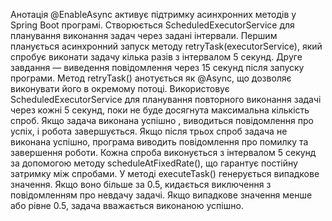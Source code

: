 Анотація @EnableAsync активує підтримку асинхронних методів у Spring Boot програмі.
Створюється ScheduledExecutorService для планування виконання задач через задані інтервали.
Першим планується асинхронний запуск методу retryTask(executorService), який спробує виконати задачу кілька разів з інтервалом 5 секунд.
Друге завдання — виведення повідомлення через 15 секунд після запуску програми.
Метод retryTask() анотується як @Async, що дозволяє виконувати його в окремому потоці.
Використовує ScheduledExecutorService для планування повторного виконання задачі через кожні 5 секунд, поки не буде досягнута максимальна кількість спроб.
Якщо задача виконана успішно , виводиться повідомлення про успіх, і робота завершується.
Якщо після трьох спроб задача не виконана успішно, програма виводить повідомлення про помилку та завершення роботи.
Кожна спроба виконується з інтервалом 5 секунд за допомогою методу scheduleAtFixedRate(), що гарантує постійну затримку між спробами.
У методі executeTask() генерується випадкове значення. Якщо воно більше за 0.5, кидається виключення з повідомленням про невдачу задачі.
Якщо випадкове значення менше або рівне 0.5, задача вважається виконаною успішно.
